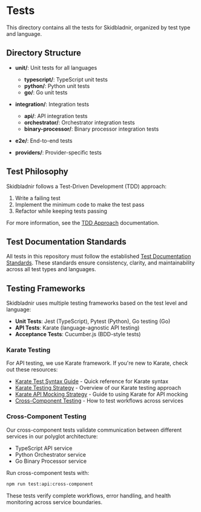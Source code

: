 # Tests

This directory contains all the tests for Skidbladnir, organized by test type and language.

## Directory Structure

- **unit/**: Unit tests for all languages
  - **typescript/**: TypeScript unit tests
  - **python/**: Python unit tests
  - **go/**: Go unit tests

- **integration/**: Integration tests
  - **api/**: API integration tests
  - **orchestrator/**: Orchestrator integration tests
  - **binary-processor/**: Binary processor integration tests

- **e2e/**: End-to-end tests

- **providers/**: Provider-specific tests

## Test Philosophy

Skidbladnir follows a Test-Driven Development (TDD) approach:

1. Write a failing test
2. Implement the minimum code to make the test pass
3. Refactor while keeping tests passing

For more information, see the [TDD Approach](../docs/project/tdd-approach.md) documentation.

## Test Documentation Standards

All tests in this repository must follow the established [Test Documentation Standards](../docs/test-documentation-standards.md). These standards ensure consistency, clarity, and maintainability across all test types and languages.

## Testing Frameworks

Skidbladnir uses multiple testing frameworks based on the test level and language:

- **Unit Tests**: Jest (TypeScript), Pytest (Python), Go testing (Go)
- **API Tests**: Karate (language-agnostic API testing)
- **Acceptance Tests**: Cucumber.js (BDD-style tests)

### Karate Testing

For API testing, we use Karate framework. If you're new to Karate, check out these resources:

- [Karate Test Syntax Guide](../docs/karate-test-syntax-guide.md) - Quick reference for Karate syntax
- [Karate Testing Strategy](../docs/karate-testing-strategy.md) - Overview of our Karate testing approach
- [Karate API Mocking Strategy](../docs/karate-api-mocking.md) - Guide to using Karate for API mocking
- [Cross-Component Testing](../docs/api/cross-component-testing.md) - How to test workflows across services

### Cross-Component Testing

Our cross-component tests validate communication between different services in our polyglot architecture:
- TypeScript API service
- Python Orchestrator service
- Go Binary Processor service

Run cross-component tests with:
```bash
npm run test:api:cross-component
```

These tests verify complete workflows, error handling, and health monitoring across service boundaries.